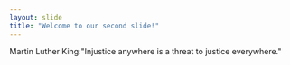 ```yaml
---
layout: slide
title: "Welcome to our second slide!"
---
```

Martin Luther King:"Injustice anywhere is a threat to justice everywhere."
